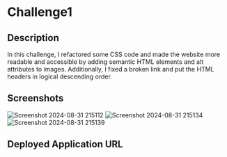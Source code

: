 # Challenge1
## Description
In this challenge, I refactored some CSS code and made the website more readable and accessible by adding semantic HTML elements and alt attributes to images. Additionally, I fixed a broken link and put the HTML headers in logical descending order.

## Screenshots
![Screenshot 2024-08-31 215112](https://github.com/user-attachments/assets/b354916b-dd3f-46a4-81f1-815e4e7e4d9c)
![Screenshot 2024-08-31 215134](https://github.com/user-attachments/assets/95819ac9-d4f4-4dc7-8a45-6e23df4cbe11)
![Screenshot 2024-08-31 215139](https://github.com/user-attachments/assets/de593663-769d-4f19-9ad0-dffe77a0a37f)

## Deployed Application URL
